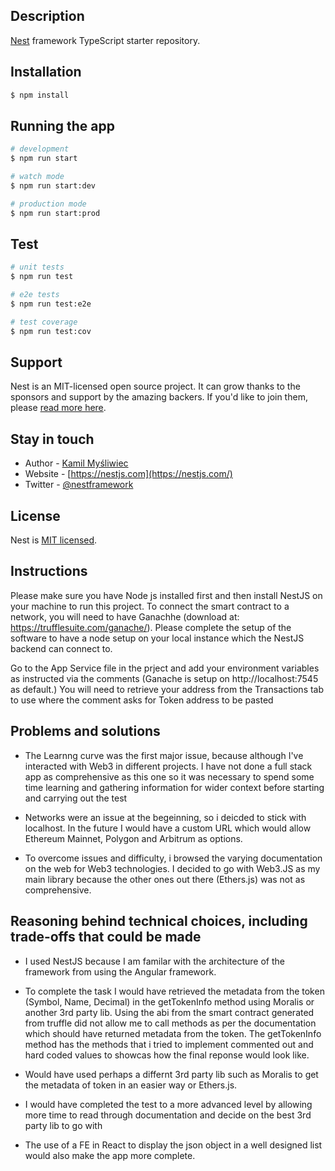   <!--[![Backers on Open Collective](https://opencollective.com/nest/backers/badge.svg)](https://opencollective.com/nest#backer)
  [![Sponsors on Open Collective](https://opencollective.com/nest/sponsors/badge.svg)](https://opencollective.com/nest#sponsor)-->

## Description

[Nest](https://github.com/nestjs/nest) framework TypeScript starter repository.

## Installation

```bash
$ npm install
```

## Running the app

```bash
# development
$ npm run start

# watch mode
$ npm run start:dev

# production mode
$ npm run start:prod
```

## Test

```bash
# unit tests
$ npm run test

# e2e tests
$ npm run test:e2e

# test coverage
$ npm run test:cov
```

## Support

Nest is an MIT-licensed open source project. It can grow thanks to the sponsors and support by the amazing backers. If you'd like to join them, please [read more here](https://docs.nestjs.com/support).

## Stay in touch

- Author - [Kamil Myśliwiec](https://kamilmysliwiec.com)
- Website - [https://nestjs.com](https://nestjs.com/)
- Twitter - [@nestframework](https://twitter.com/nestframework)

## License

Nest is [MIT licensed](LICENSE).

## Instructions

Please make sure you have Node js installed first and then install NestJS on your machine to run this project. To connect the smart contract to a network, you will need to have Ganachhe (download at: https://trufflesuite.com/ganache/).
Please complete the setup of the software to have a node setup on your local instance which the NestJS backend can connect to.

Go to the App Service file in the prject and add your environment variables as instructed via the comments (Ganache is setup on http://localhost:7545 as default.)
You will need to retrieve your address from the Transactions tab to use where the comment asks for Token address to be pasted

## Problems and solutions

- The Learnng curve was the first major issue, because although I've interacted with Web3 in different projects. I have not done a full stack app as comprehensive as this one so it was necessary to spend some time learning and gathering information for wider context before starting and carrying out the test

- Networks were an issue at the begeinning, so i deicded to stick with localhost. In the future I would have a custom URL which would allow Ethereum Mainnet, Polygon and Arbitrum as options.

- To overcome issues and difficulty, i browsed the varying documentation on the web for Web3 technologies. I decided to go with Web3.JS as my main library because the other ones out there (Ethers.js) was not as comprehensive.

## Reasoning behind technical choices, including trade-offs that could be made

- I used NestJS because I am familar with the architecture of the framework from using the Angular framework.

- To complete the task I would have retrieved the metadata from the token (Symbol, Name, Decimal) in the getTokenInfo method using Moralis or another 3rd party lib. Using the abi from the smart contract generated from truffle did not allow me to call methods as per the documentation which should have returned metadata from the token. The getTokenInfo method has the methods that i tried to implement commented out and hard coded values to showcas how the final reponse would look like.

- Would have used perhaps a differnt 3rd party lib such as Moralis to get the metadata of token in an easier way or Ethers.js.

- I would have completed the test to a more advanced level by allowing more time to read through documentation and decide on the best 3rd party lib to go with

- The use of a FE in React to display the json object in a well designed list would also make the app more complete.
